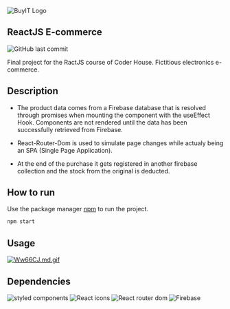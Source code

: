 
![BuyIT Logo](https://iili.io/MN1zqN.png)
## ReactJS E-commerce

![GitHub last commit](https://img.shields.io/github/last-commit/JulianL463/reactjs-e-commerceJulianLopez?style=plastic)

Final project for the RactJS course of Coder House.
Fictitious electronics e-commerce.

## Description

- The product data comes from a Firebase database that is resolved through promises when mounting the component with the useEffect Hook. Components are not rendered until the data has been successfully retrieved from Firebase.

- React-Router-Dom is used to simulate page changes while actualy being an SPA (Single Page Application).

- At the end of the purchase it gets registered in another firebase collection and the stock from the original is deducted.


## How to run

Use the package manager [npm](https://pip.pypa.io/en/stable/) to run the project.

```bash
npm start
```

## Usage
[![Ww66CJ.md.gif](https://iili.io/Ww66CJ.md.gif)](https://freeimage.host/i/Ww66CJ)
## Dependencies

![styled components](https://img.shields.io/badge/styled--components-5.3.3-blue)   ![React icons](https://img.shields.io/badge/React--icons-4.3.1-blue) ![React router dom](https://img.shields.io/badge/React--router--dom-6.3.0-blue) ![Firebase](https://img.shields.io/badge/Firebase-9.6.11-blue)